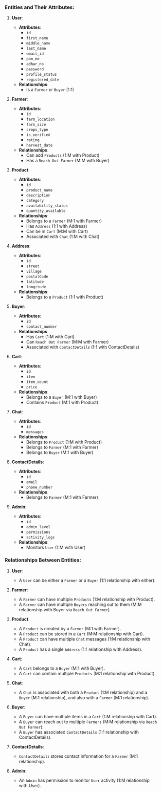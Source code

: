 ### **Entities and Their Attributes:**

1. **User**:
    
    - **Attributes**:
        - `id`
        - `first_name`
        - `middle_name`
        - `last_name`
        - `email_id`
        - `pan_no`
        - `adhar_no`
        - `password`
        - `profile_status`
        - `registered_date`
    - **Relationships**:
        - Is a `Farmer` or `Buyer` (1:1)
2. **Farmer**:
    
    - **Attributes**:
        - `id`
        - `farm_location`
        - `farm_size`
        - `crops_type`
        - `is_verified`
        - `rating`
        - `harvest_date`
    - **Relationships**:
        - Can add `Products` (1:M with Product)
        - Has a `Reach Out Farmer` (M:M with Buyer)
3. **Product**:
    
    - **Attributes**:
        - `id`
        - `product_name`
        - `description`
        - `category`
        - `availability_status`
        - `quantity_available`
    - **Relationships**:
        - Belongs to a `Farmer` (M:1 with Farmer)
        - Has `Address` (1:1 with Address)
        - Can be in `Cart` (M:M with Cart)
        - Associated with `Chat` (1:M with Chat)
4. **Address**:
    
    - **Attributes**:
        - `id`
        - `street`
        - `village`
        - `postalCode`
        - `latitude`
        - `longitude`
    - **Relationships**:
        - Belongs to a `Product` (1:1 with Product)
5. **Buyer**:
    
    - **Attributes**:
        - `id`
        - `contact_number`
    - **Relationships**:
        - Has `Cart` (1:M with Cart)
        - Can `Reach Out Farmer` (M:M with Farmer)
        - Associated with `ContactDetails` (1:1 with ContactDetails)
6. **Cart**:
    
    - **Attributes**:
        - `id`
        - `item`
        - `item_count`
        - `price`
    - **Relationships**:
        - Belongs to a `Buyer` (M:1 with Buyer)
        - Contains `Product` (M:1 with Product)
7. **Chat**:
    
    - **Attributes**:
        - `id`
        - `messages`
    - **Relationships**:
        - Belongs to `Product` (1:M with Product)
        - Belongs to `Farmer` (M:1 with Farmer)
        - Belongs to `Buyer` (M:1 with Buyer)
8. **ContactDetails**:
    
    - **Attributes**:
        - `id`
        - `email`
        - `phone_number`
    - **Relationships**:
        - Belongs to `Farmer` (M:1 with Farmer)
9. **Admin**:
    
    - **Attributes**:
        - `id`
        - `admin_level`
        - `permissions`
        - `activity_logs`
    - **Relationships**:
        - Monitors `User` (1:M with User)

### **Relationships Between Entities:**

1. **User**:
    
    - A `User` can be either a `Farmer` or a `Buyer` (1:1 relationship with either).
2. **Farmer**:
    
    - A `Farmer` can have multiple `Products` (1:M relationship with Product).
    - A `Farmer` can have multiple `Buyers` reaching out to them (M:M relationship with Buyer via `Reach Out Farmer`).
3. **Product**:
    
    - A `Product` is created by a `Farmer` (M:1 with Farmer).
    - A `Product` can be stored in a `Cart` (M:M relationship with Cart).
    - A `Product` can have multiple `Chat` messages (1:M relationship with Chat).
    - A `Product` has a single `Address` (1:1 relationship with Address).
4. **Cart**:
    
    - A `Cart` belongs to a `Buyer` (M:1 with Buyer).
    - A `Cart` can contain multiple `Products` (M:1 relationship with Product).
5. **Chat**:
    
    - A `Chat` is associated with both a `Product` (1:M relationship) and a `Buyer` (M:1 relationship), and also with a `Farmer` (M:1 relationship).
6. **Buyer**:
    
    - A `Buyer` can have multiple items in a `Cart` (1:M relationship with Cart).
    - A `Buyer` can reach out to multiple `Farmers` (M:M relationship via `Reach Out Farmer`).
    - A `Buyer` has associated `ContactDetails` (1:1 relationship with ContactDetails).
7. **ContactDetails**:
    
    - `ContactDetails` stores contact information for a `Farmer` (M:1 relationship).
8. **Admin**:
    
    - An `Admin` has permission to monitor `User` activity (1:M relationship with User).